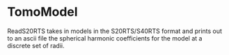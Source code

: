 # TomoModel

ReadS20RTS takes in models in the S20RTS/S40RTS format and prints out to an ascii file the spherical harmonic coefficients for the model at a discrete set of radii. 
